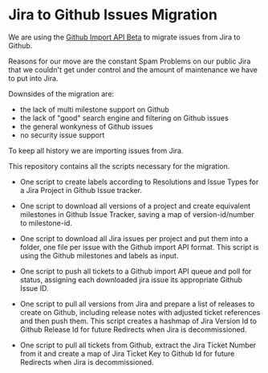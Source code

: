 # Jira to Github Issues Migration

We are using the [Github Import API
Beta](https://gist.github.com/jonmagic/5282384165e0f86ef105) to migrate issues
from Jira to Github.

Reasons for our move are the constant Spam Problems on our public Jira that we couldn't
get under control and the amount of maintenance we have to put into Jira.

Downsides of the migration are:

- the lack of multi milestone support on Github
- the lack of "good" search engine and filtering on Github issues
- the general wonkyness of Github issues
- no security issue support

To keep all history we are importing issues from Jira.

This repository contains all the scripts necessary for the migration.

* One script to create labels according to Resolutions and Issue Types
  for a Jira Project in Github Issue tracker.

* One script to download all versions of a project and create equivalent
  milestones in Github Issue Tracker, saving a map of version-id/number to
  milestone-id.

* One script to download all Jira issues per project and put them into a
  folder, one file per issue with the Github import API format. This
  script is using the Github milestones and labels as input.

* One script to push all tickets to a Github import API queue and poll for
  status, assigning each downloaded jira issue its appropriate Github Issue ID.

* One script to pull all versions from Jira and prepare a list of releases to
  create on Github, including release notes with adjusted ticket references and
  then push them. This script creates a hashmap of Jira Version Id to Github
  Release Id for future Redirects when Jira is decommissioned.

* One script to pull all tickets from Github, extract the Jira Ticket Number
  from it and create a map of Jira Ticket Key to Github Id for future Redirects
  when Jira is decommissioned.
